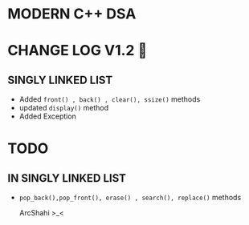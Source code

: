 # MODERN C++ DSA 

# CHANGE LOG V1.2 📑
## SINGLY LINKED LIST

- Added `front() , back() , clear(), ssize()` methods
- updated `display()` method
- Added Exception


# TODO
## IN SINGLY LINKED LIST
- `pop_back(),pop_front(), erase() , search(), replace()` methods




  ArcShahi >_<



